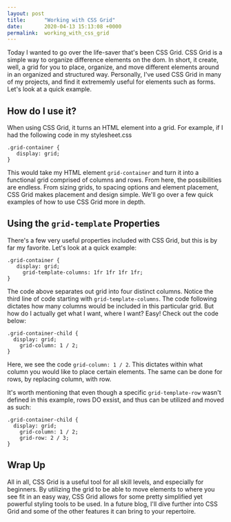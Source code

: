 ```yaml
---
layout: post
title:      "Working with CSS Grid"
date:       2020-04-13 15:13:08 +0000
permalink:  working_with_css_grid
---
```



Today I wanted to go over the life-saver that's been CSS Grid.  CSS Grid is a simple way to organize difference elements on the dom.  In short, it create, well, a grid for you to place, organize, and move different elements around in an organized and structured way.  Personally, I've used CSS Grid in many of my projects, and find it extrememly useful for elements such as forms. Let's look at a quick example.

## How do I use it?

When using CSS Grid, it turns an HTML element into a grid.  For example, if I had the following code in my stylesheet.css

``` 
.grid-container {
   display: grid;
}
```

This would take my HTML element  ```grid-container``` and turn it into a functional grid comprised of columns and rows.  From here, the possibilities are endless.  From sizing grids, to spacing options and element placement, CSS Grid makes placement and design simple.  We'll go over a few quick examples of how to use CSS Grid more in depth.


## Using the ```grid-template``` Properties

There's a few very useful properties included with CSS Grid, but this is by far my favorite.  Let's look at a quick example:

```
.grid-container {
   display: grid;
	 grid-template-columns: 1fr 1fr 1fr 1fr;
}
```

The code above separates out grid into four distinct columns.  Notice the third line of code starting with 
```grid-template-columns```.  The code following dictates how many columns would be included in this particular grid. 
But how do I actually get what I want, where I want? Easy!  Check out the code below:

```
.grid-container-child {
  display: grid;
	grid-column: 1 / 2;
}
```

Here, we see the code ``` grid-column: 1 / 2 ```.  This dictates within what column you would like to place certain elements.  The same can be done for rows, by replacing column, with row. 

It's worth mentioning that even though a specific ```grid-template-row``` wasn't defined in this example, rows DO exsist, and thus can be utilized and moved as such:

```
.grid-container-child {
  display: grid;
	grid-column: 1 / 2;
	grid-row: 2 / 3;
}
```

## Wrap Up

All in all, CSS Grid is a useful tool for all skill levels, and especially for beginners.  By utilizing the grid to be able to move elements to where you see fit in an easy way, CSS Grid allows for some pretty simplified yet powerful styling tools to be used.  In a future blog, I'll dive further into CSS Grid and some of the other features it can bring to your repertoire.
	

